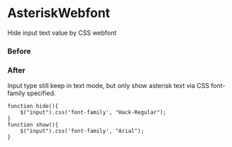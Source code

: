 # AsteriskWebfont
Hide input text value by CSS webfont

### Before



### After



Input type still keep in text mode, but only show asterisk text via CSS font-family specified.

```
function hide(){
    $("input").css('font-family', "Hack-Regular");
}
function show(){
    $("input").css('font-family', "Arial");
}
```

